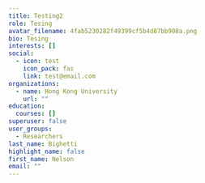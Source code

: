 ```yaml
---
title: Testing2
role: Tesing
avatar_filename: 4fab5230282f49399cf5b4d87bb908a.png
bio: Tesing
interests: []
social:
  - icon: test
    icon_pack: fas
    link: test@email.com
organizations:
  - name: Hong Kong University
    url: ""
education:
  courses: []
superuser: false
user_groups:
  - Researchers
last_name: Bighetti
highlight_name: false
first_name: Nelson
email: ""
---
```

